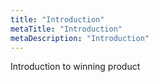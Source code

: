 ```yaml
---
title: "Introduction"
metaTitle: "Introduction"
metaDescription: "Introduction"
---
```


Introduction to winning product